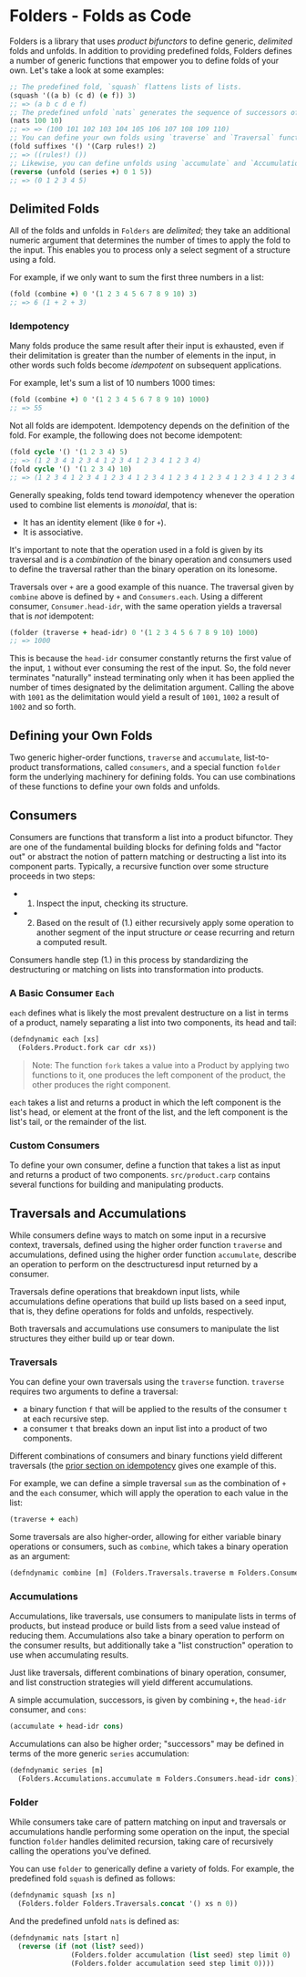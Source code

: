 # Folders - Folds as Code

Folders is a library that uses *product bifunctors* to define generic,
*delimited* folds and unfolds. In addition to providing predefined folds,
Folders defines a number of generic functions that empower you to define folds
of your own. Let's take a look at some examples:

```clojure
;; The predefined fold, `squash` flattens lists of lists.
(squash '((a b) (c d) (e f)) 3)
;; => (a b c d e f)
;; The predefined unfold `nats` generates the sequence of successors of a natural number.
(nats 100 10)
;; => => (100 101 102 103 104 105 106 107 108 109 110)
;; You can define your own folds using `traverse` and `Traversal` functions
(fold suffixes '() '(Carp rules!) 2)
;; => ((rules!) ())
;; Likewise, you can define unfolds using `accumulate` and `Accumulations` functions.
(reverse (unfold (series +) 0 1 5))
;; => (0 1 2 3 4 5)
```

## Delimited Folds

All of the folds and unfolds in `Folders` are *delimited*; they take an
additional numeric argument that determines the number of times to apply the
fold to the input. This enables you to process only a select segment of a
structure using a fold.

For example, if we only want to sum the first three numbers in a list:

```clojure
(fold (combine +) 0 '(1 2 3 4 5 6 7 8 9 10) 3)
;; => 6 (1 + 2 + 3)
```

### Idempotency

Many folds produce the same result after their input is exhausted, even if
their delimitation is greater than the number of elements in the input, in
other words such folds become *idempotent* on subsequent applications.

For example, let's sum a list of 10 numbers 1000 times:

```clojure
(fold (combine +) 0 '(1 2 3 4 5 6 7 8 9 10) 1000)
;; => 55
```

Not all folds are idempotent. Idempotency depends on the definition of the
fold. For example, the following does not become idempotent:

```clojure
(fold cycle '() '(1 2 3 4) 5)
;; => (1 2 3 4 1 2 3 4 1 2 3 4 1 2 3 4 1 2 3 4)
(fold cycle '() '(1 2 3 4) 10)
;; => (1 2 3 4 1 2 3 4 1 2 3 4 1 2 3 4 1 2 3 4 1 2 3 4 1 2 3 4 1 2 3 4 1 2 3 4 1 2 3 4)
```

Generally speaking, folds tend toward idempotency whenever the operation used
to combine list elements is *monoidal*, that is:

- It has an identity element (like `0` for `+`).
- It is associative.

It's important to note that the operation used in a fold is given by its
traversal and is a *combination* of the binary operation and consumers used to
define the traversal rather than the binary operation on its lonesome.

Traversals over `+` are a good example of this nuance. The traversal given by
`combine` above is defined by `+` and `Consumers.each`. Using a different
consumer, `Consumer.head-idr`, with the same operation yields a traversal that is *not*
idempotent: 

```clojure
(folder (traverse + head-idr) 0 '(1 2 3 4 5 6 7 8 9 10) 1000)
;; => 1000
```

This is because the `head-idr` consumer constantly returns the first value of
the input, `1` without ever consuming the rest of the input. So, the fold never
terminates "naturally" instead terminating only when it has been applied the
number of times designated by the delimitation argument. Calling the above with
`1001` as the delimitation would yield a result of `1001`, `1002` a result of
`1002` and so forth.

## Defining your Own Folds

Two generic higher-order functions, `traverse` and `accumulate`,
list-to-product transformations, called `consumers`, and a special function
`folder` form the underlying machinery for defining folds. You can use
combinations of these functions to define your own folds and unfolds.

## Consumers 

Consumers are functions that transform a list into a product bifunctor. They
are one of the fundamental building blocks for defining folds and "factor out"
or abstract the notion of pattern matching or destructing a list into its
component parts. Typically, a recursive function over some structure proceeds in two steps:

- 1. Inspect the input, checking its structure. 
- 2. Based on the result of (1.) either recursively apply some operation to
     another segment of the input structure *or* cease recurring and return a
computed result.

Consumers handle step (1.) in this process by standardizing the destructuring
or matching on lists into transformation into products.

### A Basic Consumer `Each`

`each` defines what is likely the most prevalent destructure on a list in terms of a product, namely separating a list into two components, its head and tail:

```clojure
(defndynamic each [xs]
  (Folders.Product.fork car cdr xs))
```

> Note: The function `fork` takes a value into a Product by applying two
> functions to it, one produces the left component of the product, the other
> produces the right component.

`each` takes a list and returns a product in which the left component is the
list's head, or element at the front of the list, and the left component is the
list's tail, or the remainder of the list.

### Custom Consumers

To define your own consumer, define a function that takes a list as input and
returns a product of two components. `src/product.carp` contains several
functions for building and manipulating products.

## Traversals and Accumulations

While consumers define ways to match on some input in a recursive context,
traversals, defined using the higher order function `traverse` and
accumulations, defined using the higher order function `accumulate`, describe
an operation to perform on the desctructuresd input returned by a consumer.

Traversals define operations that breakdown input lists, while accumulations
define operations that build up lists based on a seed input, that is, they
define operations for folds and unfolds, respectively.

Both traversals and accumulations use consumers to manipulate the list
structures they either build up or tear down.

### Traversals

You can define your own traversals using the `traverse` function. `traverse`
requires two arguments to define a traversal:

- a binary function `f` that will be applied to the results of the consumer `t` at each recursive step.
- a consumer `t` that breaks down an input list into a product of two components.

Different combinations of consumers and binary functions yield different
traversals (the [prior section on idempotency](#idempotency) gives one example
of this.  

For example, we can define a simple traversal `sum` as the combination of `+`
and the `each` consumer, which will apply the operation to each value in the
list:

```clojure
(traverse + each)
```

Some traversals are also higher-order, allowing for either variable binary
operations or consumers, such as `combine`, which takes a binary operation as
an argument:

```clojure
(defndynamic combine [m] (Folders.Traversals.traverse m Folders.Consumers.each))
```

### Accumulations

Accumulations, like traversals, use consumers to manipulate lists in terms of
products, but instead produce or build lists from a seed value instead of
reducing them. Accumulations also take a binary operation to perform on the
consumer results, but additionally take a "list construction" operation to use
when accumulating results.

Just like traversals, different combinations of binary operation, consumer, and
list construction strategies will yield different accumulations.

A simple accumulation, successors, is given by combining `+`, the `head-idr`
consumer, and `cons`:

```clojure
(accumulate + head-idr cons)
```

Accumulations can also be higher order; "successors" may be defined in terms of
the more generic `series` accumulation:

```clojure
(defndynamic series [m]
  (Folders.Accumulations.accumulate m Folders.Consumers.head-idr cons))
```

### Folder

While consumers take care of pattern matching on input and traversals or
accumulations handle performing some operation on the input, the special
function `folder` handles delimited recursion, taking care of recursively
calling the operations you've defined.

You can use `folder` to generically define a variety of folds. For example, the
predefined fold `squash` is defined as follows:

```clojure
(defndynamic squash [xs n]
  (Folders.folder Folders.Traversals.concat '() xs n 0))
```

And the predefined unfold `nats` is defined as:

```clojure
(defndynamic nats [start n]
  (reverse (if (not (list? seed))
               (Folders.folder accumulation (list seed) step limit 0)
               (Folders.folder accumulation seed step limit 0))))
```

[^1]: A *product bifunctor* is a product (a combination of two values) that
additionally satisfies functor laws.
